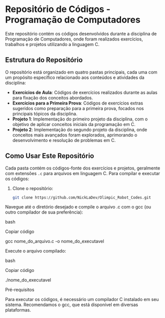 # Repositório de Códigos - Programação de Computadores

Este repositório contém os códigos desenvolvidos durante a disciplina de Programação de Computadores, onde foram realizados exercícios, trabalhos e projetos utilizando a linguagem C.

## Estrutura do Repositório

O repositório está organizado em quatro pastas principais, cada uma com um propósito específico relacionado aos conteúdos e atividades da disciplina:

- **Exercícios de Aula**: Códigos de exercícios realizados durante as aulas para fixação dos conceitos abordados.
- **Exercícios para a Primeira Prova**: Códigos de exercícios extras sugeridos como preparação para a primeira prova, focados nos principais tópicos da disciplina.
- **Projeto 1**: Implementação do primeiro projeto da disciplina, com o objetivo de aplicar conceitos iniciais da programação em C.
- **Projeto 2**: Implementação do segundo projeto da disciplina, onde conceitos mais avançados foram explorados, aprimorando o desenvolvimento e resolução de problemas em C.

## Como Usar Este Repositório

Cada pasta contém os códigos-fonte dos exercícios e projetos, geralmente com extensões `.c` para arquivos em linguagem C. Para compilar e executar os códigos:

1. Clone o repositório:
   ```bash
   git clone https://github.com/NickLaDev/Olimpic_Robot_Codes.git
   
Navegue até o diretório desejado e compile o arquivo .c com o gcc (ou outro compilador de sua preferência):

bash

Copiar código

gcc nome_do_arquivo.c -o nome_do_executavel

Execute o arquivo compilado:

bash

Copiar código

./nome_do_executavel

Pré-requisitos

Para executar os códigos, é necessário um compilador C instalado em seu sistema. Recomendamos o gcc, que está disponível em diversas plataformas.
